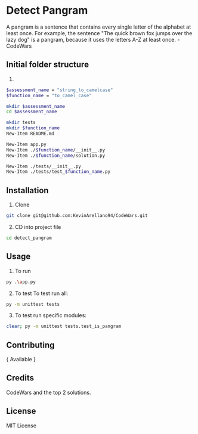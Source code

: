 # Detect Pangram
A pangram is a sentence that contains every single letter of the alphabet at least once. For example, the sentence "The quick brown fox jumps over the lazy dog" is a pangram, because it uses the letters A-Z at least once. - CodeWars

## Initial folder structure
1. 
```bash
$assessment_name = "string_to_camelcase"
$function_name = "to_camel_case"

mkdir $assessment_name
cd $assessment_name

mkdir tests
mkdir $function_name
New-Item README.md

New-Item app.py
New-Item ./$function_name/__init__.py
New-Item ./$function_name/solution.py

New-Item ./tests/__init__.py
New-Item ./tests/test_$function_name.py
```

## Installation
1. Clone
```bash
git clone git@github.com:KevinArellano94/CodeWars.git
```

2. CD into project file
```bash
cd detect_pangram
```

## Usage

1. To run
```bash
py .\app.py
```

2. To test
To test run all:
```bash
py -m unittest tests
```

3. To test run specific modules:
```bash
clear; py -m unittest tests.test_is_pangram
```

## Contributing

{ Available }

## Credits
CodeWars and the top 2 solutions.

## License
MIT License